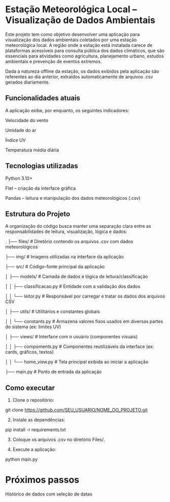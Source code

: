 # Estação Meteorológica Local – Visualização de Dados Ambientais

Este projeto tem como objetivo desenvolver uma aplicação para visualização dos dados ambientais coletados por uma estação meteorológica local. A região onde a estação está instalada carece de plataformas acessíveis para consulta pública dos dados climáticos, que são essenciais para atividades como agricultura, planejamento urbano, estudos ambientais e prevenção de eventos extremos.

Dada a natureza offline da estação, os dados exibidos pela aplicação são referentes ao dia anterior, extraídos automaticamente de arquivos .csv gerados diariamente.

## Funcionalidades atuais

A aplicação exibe, por enquanto, os seguintes indicadores:

Velocidade do vento

Umidade do ar

Índice UV

Temperatura média diária


## Tecnologias utilizadas

Python 3.10+

Flet – criação da interface gráfica

Pandas – leitura e manipulação dos dados meteorológicos (.csv)


## Estrutura do Projeto

A organização do código busca manter uma separação clara entre as responsabilidades de leitura, visualização, lógica e dados:

.
├── files/                  # Diretório contendo os arquivos .csv com dados meteorológicos

├── img/                    # Imagens utilizadas na interface da aplicação

├── src/                    # Código-fonte principal da aplicação

│   ├── models/             # Camada de dados e lógica de leitura/classificação

│   │   ├── classificacao.py    # Entidade com a validação dos dados

│   │   └── leitor.py           # Responsável por carregar e tratar os dados dos arquivos CSV

│   ├── utils/              # Utilitários e constantes globais

│   │   └── constants.py        # Armazena valores fixos usados em diversas partes do sistema (ex: limites UV)

│   ├── views/              # Interface com o usuário (componentes visuais)

│   │   ├── compoments.py       # Componentes reutilizáveis da interface (ex: cards, gráficos, textos)

│   │   └── home_view.py        # Tela principal exibida ao iniciar a aplicação

├── main.py                 # Ponto de entrada da aplicação

## Como executar

1. Clone o repositório:

git clone https://github.com/SEU_USUARIO/NOME_DO_PROJETO.git


2. Instale as dependências:

pip install -r requirements.txt


3. Coloque os arquivos .csv no diretório Files/.


4. Execute a aplicação:

python main.py



# Próximos passos

Histórico de dados com seleção de datas
